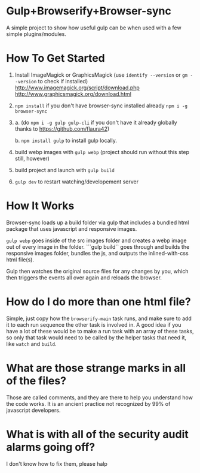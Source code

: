 # Gulp+Browserify+Browser-sync

A simple project to show how useful gulp can be when used with a few simple plugins/modules.

# How To Get Started

1. Install ImageMagick or GraphicsMagick (use ```identify --version``` or ```gm --version``` to check if installed)
http://www.imagemagick.org/script/download.php
http://www.graphicsmagick.org/download.html

2. ```npm install``` if you don't have browser-sync installed already ```npm i -g browser-sync```

3. a. (do ```npm i -g gulp gulp-cli``` if you don't have it already globally thanks to https://github.com/flaura42)

   b. ```npm install gulp``` to install gulp locally.


4. build webp images with ```gulp webp``` (project should run without this step still, however)

5. build project and launch with ```gulp build```

6. ```gulp dev``` to restart watching/developement server

# How It Works

Browser-sync loads up a build folder via gulp that includes a bundled html package that uses javascript and responsive images.

```gulp webp``` goes inside of the src images folder and creates a webp image out of every image in the folder. ```gulp build`` goes through and builds the responsive images folder, bundles the js, and outputs the inlined-with-css html file(s).

Gulp then watches the original source files for any changes by you, which then triggers the events all over again and reloads the browser.

# How do I do more than one html file?

Simple, just copy how the ```browserify-main``` task runs, and make sure to add it to each run sequence the other task is involved in. A good idea if you have a lot of these would be to make a run task with an array of these tasks, so only that task would need to be called by the helper tasks that need it, like ```watch``` and ```build```.

# What are those strange marks in all of the files?

Those are called comments, and they are there to help you understand how the code works. It is an ancient practice not recognized by 99% of javascript developers.

# What is with all of the security audit alarms going off?

I don't know how to fix them, please halp
